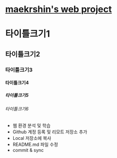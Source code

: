 # [maekrshin's web project](https://github.com/makershin/maekrshin.github.io)
# 타이틀크기1
## 타이틀크기2
### 타이틀크기3
#### 타이틀크기4
##### 타이틀크기5
###### 타이틀크기6

- 웹 환경 분석 및 학습 
- Github 계정 등록 및 리모트 저장소 추가
- Local 저장소에 복사
- README.md 파일 수정
- commit & sync

